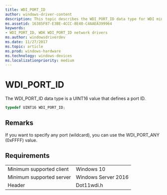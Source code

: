 ```yaml
---
title: WDI_PORT_ID
author: windows-driver-content
description: This topic describes the WDI_PORT_ID data type for WDI miniport drivers.
ms.assetid: 16385F87-E3BE-4CCC-8E40-C4AAEA399964
keywords:
- WDI_PORT_ID, WDK WDI_PORT_ID network drivers
ms.author: windowsdriverdev
ms.date: 11/27/2017
ms.topic: article
ms.prod: windows-hardware
ms.technology: windows-devices
ms.localizationpriority: medium
---
```


# WDI_PORT_ID

The WDI_PORT_ID data type is a UINT16 value that defines a port ID.

```c++
typedef UINT16 WDI_PORT_ID;
```

## Remarks

If you want to specify any port (wildcard), you can use the WDI_PORT_ANY (0xFFFF) value.

## Requirements

|   |   |
| --- | --- |
| Minimum supported client | Windows 10 |
| Minimum supported server | Windows Server 2016 |
| Header | Dot11wdi.h |

